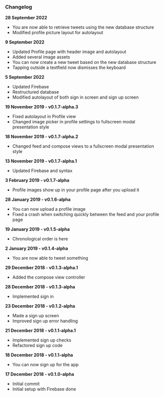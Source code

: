 
### Changelog

**28 September 2022**
- You are now able to retrieve tweets using the new database structure
- Modified profile picture layout for autolayout

**9 September 2022**
- Updated Profile page with header image and autolayout
- Added several image assets
- You can now create a new tweet based on the new database structure
- Tapping outside a textfield now dismisses the keyboard

**5 September 2022**
- Updated Firebase
- Restructured database
- Modified autolayout of both sign in screen and sign up screen

**19 November 2019 - v0.1.7-alpha.3**
- Fixed autolayout in Profile view
- Changed image picker in profile settings to fullscreen modal presentation style

**18 November 2019 - v0.1.7-alpha.2**
- Changed feed and compose views to a fullscreen modal presentation style

**13 November 2019 - v0.1.7-alpha.1**
- Updated Firebase and syntax

**3 February 2019 - v0.1.7-alpha**
- Profile images show up in your profile page after you upload it

**28 January 2019 - v0.1.6-alpha**
- You can now upload a profile image
- Fixed a crash when switching quickly between the feed and your profile page

**19 January 2019 - v0.1.5-alpha**
- Chronological order is here

**2 January 2019 - v0.1.4-alpha**
- You are now able to tweet something

**29 December 2018 - v0.1.3-alpha.1**
- Added the compose view controller

**28 December 2018 - v0.1.3-alpha**
- Implemented sign in

**23 December 2018 - v0.1.2-alpha**
- Made a sign up screen
- Improved sign up error handling

**21 December 2018 - v0.1.1-alpha.1**
- Implemented sign up checks
- Refactored sign up code

**18 December 2018 - v0.1.1-alpha**
- You can now sign up for the app

**17 December 2018 - v0.1.0-alpha**
- Initial commit
- Initial setup with Firebase done
